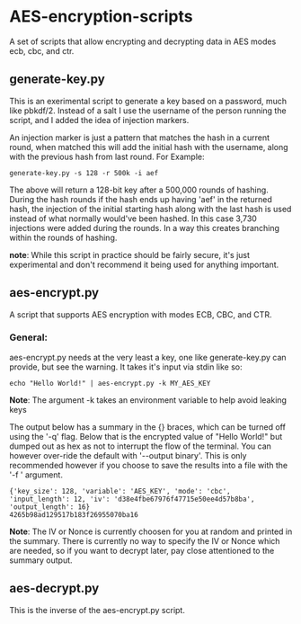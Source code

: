 # AES-encryption-scripts
A set of scripts that allow encrypting and decrypting data in AES modes ecb, cbc, and ctr.

## generate-key.py
This is an exerimental script to generate a key based on a password, much like pbkdf/2.  Instead of a salt I use the username of the person running the script, and I added the idea of injection markers. 

An injection marker is just a pattern that matches the hash in a current round, when matched this will add the initial hash with the username, along with the previous hash from last round.  For Example:

```generate-key.py -s 128 -r 500k -i aef```

The above will return a 128-bit key after a 500,000 rounds of hashing.  During the hash rounds if the hash ends up having 'aef' in the returned hash, the injection of the initial starting hash along with the last hash is used instead of what normally would've been hashed.  In this case 3,730 injections were added during the rounds. In a way this creates branching within the rounds of hashing.

**note**:  While this script in practice should be fairly secure, it's just experimental and don't recommend it being used for anything important.

## aes-encrypt.py
A script that supports AES encryption with modes ECB, CBC, and CTR.  

### General:
aes-encrypt.py needs at the very least a key, one like generate-key.py can provide, but see the warning.  It takes it's input via stdin like so:

```echo "Hello World!" | aes-encrypt.py -k MY_AES_KEY```

**Note**: The argument -k takes an environment variable to help avoid leaking keys

The output below has a summary in the {} braces, which can be turned off using the '-q' flag.  Below that is the encrypted value of "Hello World!" but dumped out as hex as not to 
interrupt the flow of the terminal.  You can however over-ride the default with '--output binary'.  This is only recommended however if you choose to save the results into a file
with the '-f <filename>' argument.
```
{'key_size': 128, 'variable': 'AES_KEY', 'mode': 'cbc', 'input_length': 12, 'iv': 'd38e4fbe67976f47715e50ee4d57b8ba', 'output_length': 16}
4265b98ad129517b183f26955070ba16
```
**Note**:  The IV or Nonce is currently choosen for you at random and printed in the summary.  There is currently no way to specify the IV or Nonce which are needed, so if you want to 
decrypt later, pay close attentioned to the summary output.

## aes-decrypt.py

This is the inverse of the aes-encrypt.py script.  
